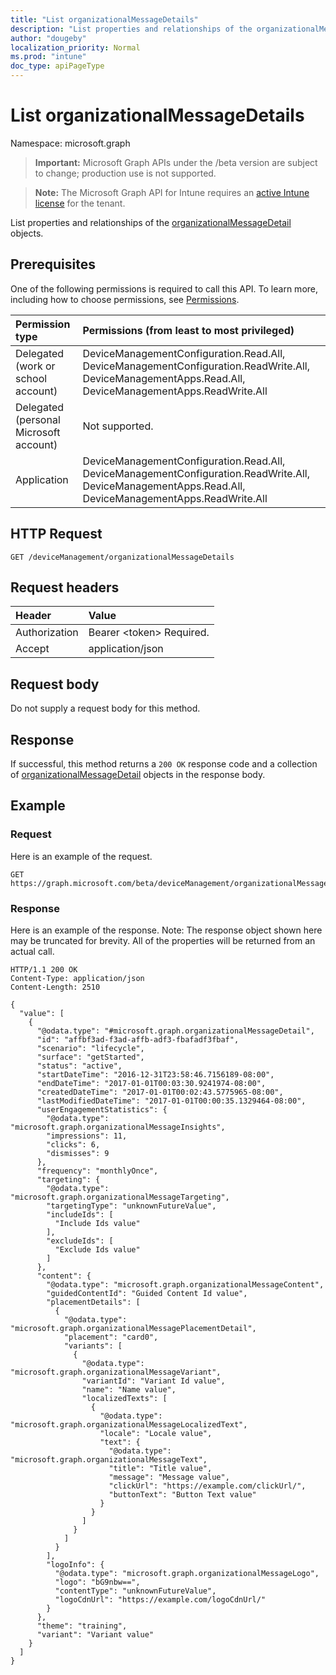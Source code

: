 ```yaml
---
title: "List organizationalMessageDetails"
description: "List properties and relationships of the organizationalMessageDetail objects."
author: "dougeby"
localization_priority: Normal
ms.prod: "intune"
doc_type: apiPageType
---
```


# List organizationalMessageDetails

Namespace: microsoft.graph

> **Important:** Microsoft Graph APIs under the /beta version are subject to change; production use is not supported.

> **Note:** The Microsoft Graph API for Intune requires an [active Intune license](https://go.microsoft.com/fwlink/?linkid=839381) for the tenant.

List properties and relationships of the [organizationalMessageDetail](../resources/intune-partnerintegration-organizationalmessagedetail.md) objects.

## Prerequisites
One of the following permissions is required to call this API. To learn more, including how to choose permissions, see [Permissions](/graph/permissions-reference).

|Permission type|Permissions (from least to most privileged)|
|:---|:---|
|Delegated (work or school account)|DeviceManagementConfiguration.Read.All, DeviceManagementConfiguration.ReadWrite.All, DeviceManagementApps.Read.All, DeviceManagementApps.ReadWrite.All|
|Delegated (personal Microsoft account)|Not supported.|
|Application|DeviceManagementConfiguration.Read.All, DeviceManagementConfiguration.ReadWrite.All, DeviceManagementApps.Read.All, DeviceManagementApps.ReadWrite.All|

## HTTP Request
<!-- {
  "blockType": "ignored"
}
-->
``` http
GET /deviceManagement/organizationalMessageDetails
```

## Request headers
|Header|Value|
|:---|:---|
|Authorization|Bearer &lt;token&gt; Required.|
|Accept|application/json|

## Request body
Do not supply a request body for this method.

## Response
If successful, this method returns a `200 OK` response code and a collection of [organizationalMessageDetail](../resources/intune-partnerintegration-organizationalmessagedetail.md) objects in the response body.

## Example

### Request
Here is an example of the request.
``` http
GET https://graph.microsoft.com/beta/deviceManagement/organizationalMessageDetails
```

### Response
Here is an example of the response. Note: The response object shown here may be truncated for brevity. All of the properties will be returned from an actual call.
``` http
HTTP/1.1 200 OK
Content-Type: application/json
Content-Length: 2510

{
  "value": [
    {
      "@odata.type": "#microsoft.graph.organizationalMessageDetail",
      "id": "affbf3ad-f3ad-affb-adf3-fbafadf3fbaf",
      "scenario": "lifecycle",
      "surface": "getStarted",
      "status": "active",
      "startDateTime": "2016-12-31T23:58:46.7156189-08:00",
      "endDateTime": "2017-01-01T00:03:30.9241974-08:00",
      "createdDateTime": "2017-01-01T00:02:43.5775965-08:00",
      "lastModifiedDateTime": "2017-01-01T00:00:35.1329464-08:00",
      "userEngagementStatistics": {
        "@odata.type": "microsoft.graph.organizationalMessageInsights",
        "impressions": 11,
        "clicks": 6,
        "dismisses": 9
      },
      "frequency": "monthlyOnce",
      "targeting": {
        "@odata.type": "microsoft.graph.organizationalMessageTargeting",
        "targetingType": "unknownFutureValue",
        "includeIds": [
          "Include Ids value"
        ],
        "excludeIds": [
          "Exclude Ids value"
        ]
      },
      "content": {
        "@odata.type": "microsoft.graph.organizationalMessageContent",
        "guidedContentId": "Guided Content Id value",
        "placementDetails": [
          {
            "@odata.type": "microsoft.graph.organizationalMessagePlacementDetail",
            "placement": "card0",
            "variants": [
              {
                "@odata.type": "microsoft.graph.organizationalMessageVariant",
                "variantId": "Variant Id value",
                "name": "Name value",
                "localizedTexts": [
                  {
                    "@odata.type": "microsoft.graph.organizationalMessageLocalizedText",
                    "locale": "Locale value",
                    "text": {
                      "@odata.type": "microsoft.graph.organizationalMessageText",
                      "title": "Title value",
                      "message": "Message value",
                      "clickUrl": "https://example.com/clickUrl/",
                      "buttonText": "Button Text value"
                    }
                  }
                ]
              }
            ]
          }
        ],
        "logoInfo": {
          "@odata.type": "microsoft.graph.organizationalMessageLogo",
          "logo": "bG9nbw==",
          "contentType": "unknownFutureValue",
          "logoCdnUrl": "https://example.com/logoCdnUrl/"
        }
      },
      "theme": "training",
      "variant": "Variant value"
    }
  ]
}
```





